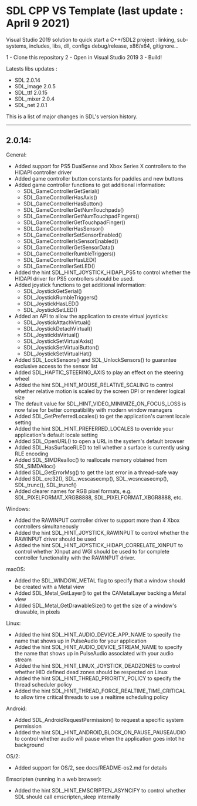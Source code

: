 # SDL CPP VS Template (last update : April 9 2021)

Visual Studio 2019 solution to quick start a C++/SDL2 project : linking, sub-systems, includes, libs, dll, configs debug/release, x86/x64, gitignore...

1 - Clone this repository
2 - Open in Visual Studio 2019
3 - Build!

Latests libs updates :

* SDL 2.0.14
* SDL_image 2.0.5
* SDL_ttf 2.0.15
* SDL_mixer 2.0.4
* SDL_net 2.0.1


This is a list of major changes in SDL's version history.

---------------------------------------------------------------------------
2.0.14:
---------------------------------------------------------------------------
General:
* Added support for PS5 DualSense and Xbox Series X controllers to the HIDAPI controller driver
* Added game controller button constants for paddles and new buttons
* Added game controller functions to get additional information:
	* SDL_GameControllerGetSerial()
	* SDL_GameControllerHasAxis()
	* SDL_GameControllerHasButton()
	* SDL_GameControllerGetNumTouchpads()
	* SDL_GameControllerGetNumTouchpadFingers()
	* SDL_GameControllerGetTouchpadFinger()
	* SDL_GameControllerHasSensor()
	* SDL_GameControllerSetSensorEnabled()
	* SDL_GameControllerIsSensorEnabled()
	* SDL_GameControllerGetSensorData()
	* SDL_GameControllerRumbleTriggers()
	* SDL_GameControllerHasLED()
	* SDL_GameControllerSetLED()
* Added the hint SDL_HINT_JOYSTICK_HIDAPI_PS5 to control whether the HIDAPI driver for PS5 controllers should be used.
* Added joystick functions to get additional information:
	* SDL_JoystickGetSerial()
	* SDL_JoystickRumbleTriggers()
	* SDL_JoystickHasLED()
	* SDL_JoystickSetLED()
* Added an API to allow the application to create virtual joysticks:
	* SDL_JoystickAttachVirtual()
	* SDL_JoystickDetachVirtual()
	* SDL_JoystickIsVirtual()
	* SDL_JoystickSetVirtualAxis()
	* SDL_JoystickSetVirtualButton()
	* SDL_JoystickSetVirtualHat()
* Added SDL_LockSensors() and SDL_UnlockSensors() to guarantee exclusive access to the sensor list
* Added SDL_HAPTIC_STEERING_AXIS to play an effect on the steering wheel
* Added the hint SDL_HINT_MOUSE_RELATIVE_SCALING to control whether relative motion is scaled by the screen DPI or renderer logical size
* The default value for SDL_HINT_VIDEO_MINIMIZE_ON_FOCUS_LOSS is now false for better compatibility with modern window managers
* Added SDL_GetPreferredLocales() to get the application's current locale setting
* Added the hint SDL_HINT_PREFERRED_LOCALES to override your application's default locale setting
* Added SDL_OpenURL() to open a URL in the system's default browser
* Added SDL_HasSurfaceRLE() to tell whether a surface is currently using RLE encoding
* Added SDL_SIMDRealloc() to reallocate memory obtained from SDL_SIMDAlloc()
* Added SDL_GetErrorMsg() to get the last error in a thread-safe way
* Added SDL_crc32(), SDL_wcscasecmp(), SDL_wcsncasecmp(), SDL_trunc(), SDL_truncf()
* Added clearer names for RGB pixel formats, e.g. SDL_PIXELFORMAT_XRGB8888, SDL_PIXELFORMAT_XBGR8888, etc.

Windows:
* Added the RAWINPUT controller driver to support more than 4 Xbox controllers simultaneously
* Added the hint SDL_HINT_JOYSTICK_RAWINPUT to control whether the RAWINPUT driver should be used
* Added the hint SDL_HINT_JOYSTICK_HIDAPI_CORRELATE_XINPUT to control whether XInput and WGI should be used to for complete controller functionality with the RAWINPUT driver.

macOS:
* Added the SDL_WINDOW_METAL flag to specify that a window should be created with a Metal view
* Added SDL_Metal_GetLayer() to get the CAMetalLayer backing a Metal view
* Added SDL_Metal_GetDrawableSize() to get the size of a window's drawable, in pixels

Linux:
* Added the hint SDL_HINT_AUDIO_DEVICE_APP_NAME to specify the name that shows up in PulseAudio for your application
* Added the hint SDL_HINT_AUDIO_DEVICE_STREAM_NAME to specify the name that shows up in PulseAudio associated with your audio stream
* Added the hint SDL_HINT_LINUX_JOYSTICK_DEADZONES to control whether HID defined dead zones should be respected on Linux
* Added the hint SDL_HINT_THREAD_PRIORITY_POLICY to specify the thread scheduler policy
* Added the hint SDL_HINT_THREAD_FORCE_REALTIME_TIME_CRITICAL to allow time critical threads to use a realtime scheduling policy

Android:
* Added SDL_AndroidRequestPermission() to request a specific system permission
* Added the hint SDL_HINT_ANDROID_BLOCK_ON_PAUSE_PAUSEAUDIO to control whether audio will pause when the application goes intot he background

OS/2:
* Added support for OS/2, see docs/README-os2.md for details

Emscripten (running in a web browser):
* Added the hint SDL_HINT_EMSCRIPTEN_ASYNCIFY to control whether SDL should call emscripten_sleep internally

